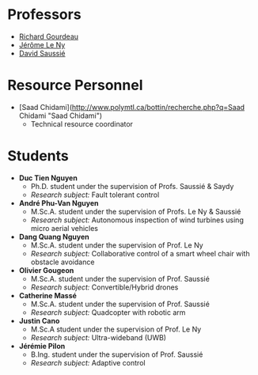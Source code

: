 # Professors

* [Richard Gourdeau](http://www.polymtl.ca/recherche/rc/en/professeurs/details.php?NoProf=90 "Richard Gourdeau")
* [Jérôme Le Ny](http://www.polymtl.ca/recherche/rc/en/professeurs/details.php?NoProf=546 "Jérôme Le Ny")
* [David Saussié](http://www.polymtl.ca/recherche/rc/en/professeurs/details.php?NoProf=513 "David Saussié")

# Resource Personnel

* [Saad Chidami](http://www.polymtl.ca/bottin/recherche.php?q=Saad Chidami "Saad Chidami")
  * Technical resource coordinator

# Students

* **Duc Tien Nguyen**
  * Ph.D. student under the supervision of Profs. Saussié & Saydy
  * _Research subject:_ Fault tolerant control
* **André Phu-Van Nguyen**
  * M.Sc.A. student under the supervision of Profs. Le Ny & Saussié
  * _Research subject:_ Autonomous inspection of wind turbines using micro aerial vehicles
* **Dang Quang Nguyen**
  * M.Sc.A. student under the supervision of Prof. Le Ny
  * _Research subject:_ Collaborative control of a smart wheel chair with obstacle avoidance
* **Olivier Gougeon**
  * M.Sc.A. student under the supervision of Prof. Saussié
  * _Research subject:_ Convertible/Hybrid drones
* **Catherine Massé**
  * M.Sc.A. student under the supervision of Prof. Saussié
  * _Research subject:_ Quadcopter with robotic arm
* **Justin Cano**
  * M.Sc.A student under the supervision of Prof. Le Ny
  * _Research subject:_ Ultra-wideband \(UWB\)
* **Jérémie Pilon**
  * B.Ing. student under the supervision of Prof. Saussié
  * _Research subject:_ Adaptive control
